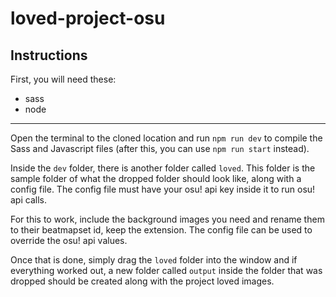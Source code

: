 # loved-project-osu

## Instructions

First, you will need these:

- sass
- node

---

Open the terminal to the cloned location and run `npm run dev` to compile the Sass and Javascript files (after this, you can use `npm run start` instead).

Inside the `dev` folder, there is another folder called `loved`. This folder is the sample folder of what the dropped folder should look like, along with a config file. The config file must have your osu! api key inside it to run osu! api calls.

For this to work, include the background images you need and rename them to their beatmapset id, keep the extension. The config file can be used to override the osu! api values.

Once that is done, simply drag the `loved` folder into the window and if everything worked out, a new folder called `output` inside the folder that was dropped should be created along with the project loved images.
